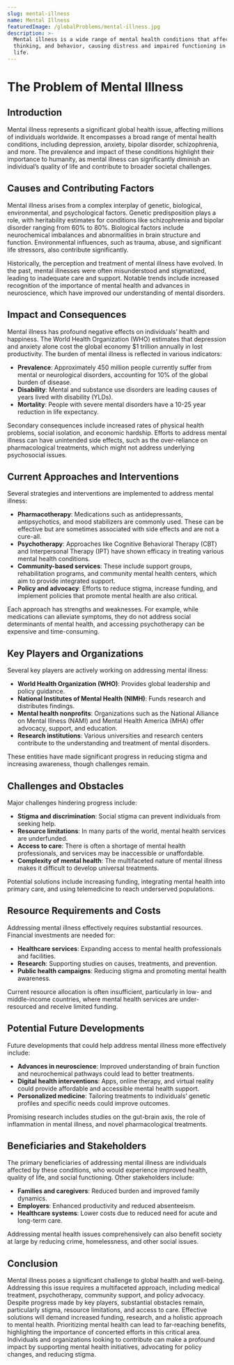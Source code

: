 ```yaml
---
slug: mental-illness
name: Mental Illness
featuredImage: /globalProblems/mental-illness.jpg
description: >-
  Mental illness is a wide range of mental health conditions that affect mood,
  thinking, and behavior, causing distress and impaired functioning in daily
  life.
---
```


# The Problem of Mental Illness

## Introduction

Mental illness represents a significant global health issue, affecting millions of individuals worldwide. It encompasses a broad range of mental health conditions, including depression, anxiety, bipolar disorder, schizophrenia, and more. The prevalence and impact of these conditions highlight their importance to humanity, as mental illness can significantly diminish an individual’s quality of life and contribute to broader societal challenges.

## Causes and Contributing Factors

Mental illness arises from a complex interplay of genetic, biological, environmental, and psychological factors. Genetic predisposition plays a role, with heritability estimates for conditions like schizophrenia and bipolar disorder ranging from 60% to 80%. Biological factors include neurochemical imbalances and abnormalities in brain structure and function. Environmental influences, such as trauma, abuse, and significant life stressors, also contribute significantly.

Historically, the perception and treatment of mental illness have evolved. In the past, mental illnesses were often misunderstood and stigmatized, leading to inadequate care and support. Notable trends include increased recognition of the importance of mental health and advances in neuroscience, which have improved our understanding of mental disorders.

## Impact and Consequences

Mental illness has profound negative effects on individuals’ health and happiness. The World Health Organization (WHO) estimates that depression and anxiety alone cost the global economy $1 trillion annually in lost productivity. The burden of mental illness is reflected in various indicators:

- **Prevalence**: Approximately 450 million people currently suffer from mental or neurological disorders, accounting for 10% of the global burden of disease.
- **Disability**: Mental and substance use disorders are leading causes of years lived with disability (YLDs).
- **Mortality**: People with severe mental disorders have a 10-25 year reduction in life expectancy.

Secondary consequences include increased rates of physical health problems, social isolation, and economic hardship. Efforts to address mental illness can have unintended side effects, such as the over-reliance on pharmacological treatments, which might not address underlying psychosocial issues.

## Current Approaches and Interventions

Several strategies and interventions are implemented to address mental illness:

- **Pharmacotherapy**: Medications such as antidepressants, antipsychotics, and mood stabilizers are commonly used. These can be effective but are sometimes associated with side effects and are not a cure-all.
- **Psychotherapy**: Approaches like Cognitive Behavioral Therapy (CBT) and Interpersonal Therapy (IPT) have shown efficacy in treating various mental health conditions.
- **Community-based services**: These include support groups, rehabilitation programs, and community mental health centers, which aim to provide integrated support.
- **Policy and advocacy**: Efforts to reduce stigma, increase funding, and implement policies that promote mental health are also critical.

Each approach has strengths and weaknesses. For example, while medications can alleviate symptoms, they do not address social determinants of mental health, and accessing psychotherapy can be expensive and time-consuming.

## Key Players and Organizations

Several key players are actively working on addressing mental illness:

- **World Health Organization (WHO)**: Provides global leadership and policy guidance.
- **National Institutes of Mental Health (NIMH)**: Funds research and distributes findings.
- **Mental health nonprofits**: Organizations such as the National Alliance on Mental Illness (NAMI) and Mental Health America (MHA) offer advocacy, support, and education.
- **Research institutions**: Various universities and research centers contribute to the understanding and treatment of mental disorders.

These entities have made significant progress in reducing stigma and increasing awareness, though challenges remain.

## Challenges and Obstacles

Major challenges hindering progress include:

- **Stigma and discrimination**: Social stigma can prevent individuals from seeking help.
- **Resource limitations**: In many parts of the world, mental health services are underfunded.
- **Access to care**: There is often a shortage of mental health professionals, and services may be inaccessible or unaffordable.
- **Complexity of mental health**: The multifaceted nature of mental illness makes it difficult to develop universal treatments.

Potential solutions include increasing funding, integrating mental health into primary care, and using telemedicine to reach underserved populations.

## Resource Requirements and Costs

Addressing mental illness effectively requires substantial resources. Financial investments are needed for:

- **Healthcare services**: Expanding access to mental health professionals and facilities.
- **Research**: Supporting studies on causes, treatments, and prevention.
- **Public health campaigns**: Reducing stigma and promoting mental health awareness.

Current resource allocation is often insufficient, particularly in low- and middle-income countries, where mental health services are under-resourced and receive limited funding.

## Potential Future Developments

Future developments that could help address mental illness more effectively include:

- **Advances in neuroscience**: Improved understanding of brain function and neurochemical pathways could lead to better treatments.
- **Digital health interventions**: Apps, online therapy, and virtual reality could provide affordable and accessible mental health support.
- **Personalized medicine**: Tailoring treatments to individuals’ genetic profiles and specific needs could improve outcomes.

Promising research includes studies on the gut-brain axis, the role of inflammation in mental illness, and novel pharmacological treatments.

## Beneficiaries and Stakeholders

The primary beneficiaries of addressing mental illness are individuals affected by these conditions, who would experience improved health, quality of life, and social functioning. Other stakeholders include:

- **Families and caregivers**: Reduced burden and improved family dynamics.
- **Employers**: Enhanced productivity and reduced absenteeism.
- **Healthcare systems**: Lower costs due to reduced need for acute and long-term care.

Addressing mental health issues comprehensively can also benefit society at large by reducing crime, homelessness, and other social issues.

## Conclusion

Mental illness poses a significant challenge to global health and well-being. Addressing this issue requires a
multifaceted approach, including medical treatment, psychotherapy, community support, and policy advocacy. Despite
progress made by key players, substantial obstacles remain, particularly stigma, resource limitations, and access to
care. Effective solutions will demand increased funding, research, and a holistic approach to mental health.
Prioritizing mental health can lead to far-reaching benefits, highlighting the importance of concerted efforts in this
critical area. Individuals and organizations looking to contribute can make a profound impact by supporting mental
health initiatives, advocating for policy changes, and reducing stigma.
